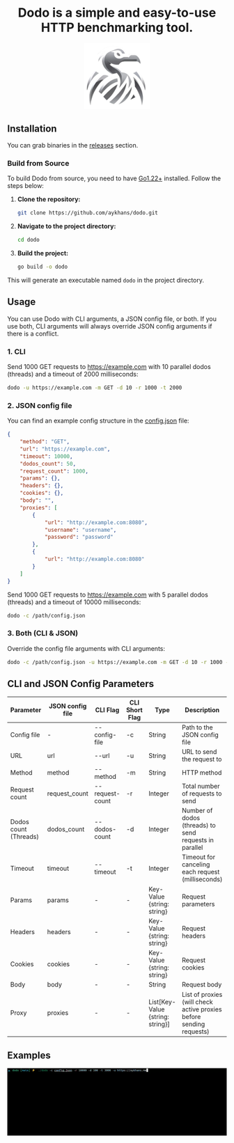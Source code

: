 <h1 align="center">Dodo is a simple and easy-to-use HTTP benchmarking tool.</h1>
<p align="center">
<img width="30%" height="30%" src="https://raw.githubusercontent.com/aykhans/dodo/main/assets/dodo.png">
</p>

## Installation
You can grab binaries in the [releases](https://github.com/aykhans/dodo/releases) section.

### Build from Source
To build Dodo from source, you need to have [Go1.22+](https://golang.org/dl/) installed. Follow the steps below:

1. **Clone the repository:**

    ```sh
    git clone https://github.com/aykhans/dodo.git
    ```

2. **Navigate to the project directory:**

    ```sh
    cd dodo
    ```

3. **Build the project:**

    ```sh
    go build -o dodo
    ```

This will generate an executable named `dodo` in the project directory.

## Usage
You can use Dodo with CLI arguments, a JSON config file, or both. If you use both, CLI arguments will always override JSON config arguments if there is a conflict.

### 1. CLI
Send 1000 GET requests to https://example.com with 10 parallel dodos (threads) and a timeout of 2000 milliseconds:

```sh
dodo -u https://example.com -m GET -d 10 -r 1000 -t 2000
```

### 2. JSON config file
You can find an example config structure in the [config.json](https://github.com/aykhans/dodo/blob/main/config.json) file:
```json
{
    "method": "GET",
    "url": "https://example.com",
    "timeout": 10000,
    "dodos_count": 50,
    "request_count": 1000,
    "params": {},
    "headers": {},
    "cookies": {},
    "body": "",
    "proxies": [
        {
            "url": "http://example.com:8080",
            "username": "username",
            "password": "password"
        },
        {
            "url": "http://example.com:8080"
        }
    ]
}
```
Send 1000 GET requests to https://example.com with 5 parallel dodos (threads) and a timeout of 10000 milliseconds:

```sh
dodo -c /path/config.json
```

### 3. Both (CLI & JSON)
Override the config file arguments with CLI arguments:

```sh
dodo -c /path/config.json -u https://example.com -m GET -d 10 -r 1000 -t 2000
```

## CLI and JSON Config Parameters
| Parameter | JSON config file | CLI Flag | CLI Short Flag | Type | Description | Default |
| ----------- | ----------- | ----------- | ----------- | ----------- | ----------- | ----------- |
| Config file | - | --config-file | -c | String | Path to the JSON config file | - |
| URL | url | --url | -u | String | URL to send the request to | - |
| Method | method | --method | -m | String | HTTP method | GET |
| Request count | request_count | --request-count | -r | Integer | Total number of requests to send | 1000 |
| Dodos count (Threads) | dodos_count | --dodos-count | -d | Integer | Number of dodos (threads) to send requests in parallel | 1 |
| Timeout | timeout | --timeout | -t | Integer | Timeout for canceling each request (milliseconds) | 10000 |
| Params | params | - | - | Key-Value {string: string} | Request parameters | - |
| Headers | headers | - | - | Key-Value {string: string} | Request headers | - |
| Cookies | cookies | - | - | Key-Value {string: string} | Request cookies | - |
| Body | body | - | - | String | Request body | - |
| Proxy | proxies | - | - | List[Key-Value {string: string}] | List of proxies (will check active proxies before sending requests) | - |

## Examples
![dodo_example](https://raw.githubusercontent.com/aykhans/dodo/main/assets/dodo-example.gif)

